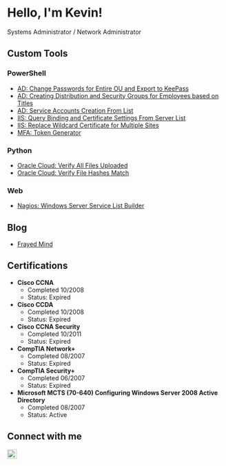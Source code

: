 <h1>Hello, I'm Kevin! <br/></h1>
Systems Administrator / Network Administrator


<h2>Custom Tools</h2>


<h3>PowerShell</h3>

- [AD: Change Passwords for Entire OU and Export to KeePass](https://github.com/Kevin-Herr/Active-Directory-Change-Password-of-Entire-OU-and-Export-to-KeePass)
- [AD: Creating Distribution and Security Groups for Employees based on Titles](https://github.com/Kevin-Herr/PS-AD-Title-Based-Security-Distro-Group-Creation)
- [AD: Service Accounts Creation From List](https://github.com/Kevin-Herr/Active-Directory-Service-Account-Creation-From-List)
- [IIS: Query Binding and Certificate Settings From Server List](https://github.com/Kevin-Herr/PowerShell-IIS-Query-Binding-and-Certificate-Settings-From-Server-List)
- [IIS: Replace Wildcard Certificate for Multiple Sites](https://github.com/Kevin-Herr/PowerShell-IIS-Replace-Wildcard-Certificate-for-Multiple-Sites/)
- [MFA: Token Generator](https://github.com/Kevin-Herr/PowerShell-MFA-Token-Generator)

<h3>Python</h3>

- [Oracle Cloud: Verify All Files Uploaded](https://github.com/Kevin-Herr/oracle-cloud-storage-scripts)
- [Oracle Cloud: Verify File Hashes Match](https://github.com/Kevin-Herr/oracle-cloud-storage-scripts)

<h3>Web</h3>

- [Nagios: Windows Server Service List Builder](https://github.com/Kevin-Herr/Nagios-Windows-Service-Reader)


<h2>Blog</h2>

- [Frayed Mind](http://www.frayedmind.com)


<h2>Certifications</h2>

- <b>Cisco CCNA</b>
  - Completed 10/2008
  - Status: Expired
- <b>Cisco CCDA</b>
  - Completed 10/2008
  - Status: Expired
- <b>Cisco CCNA Security</b>
  - Completed 10/2011
  - Status: Expired
- <b>CompTIA Network+</b>
  - Completed 08/2007
  - Status: Expired
- <b>CompTIA Security+</b>
  - Completed 06/2007
  - Status: Expired
- <b>Microsoft MCTS (70-640) Configuring Windows Server 2008 Active Directory</b>
  - Completed 08/2007
  - Status: Active


<h2>Connect with me</h2>

[<img align="left" alt="Kevin Herr | LinkedIn" width="22px" src="https://cdn.jsdelivr.net/npm/simple-icons@v3/icons/linkedin.svg" />][linkedin]

[linkedin]: https://linkedin.com/in/kevin-herr-83293611/

<!--
- 🔭 I’m currently working on ...
- 🌱 I’m currently learning ...
- 👯 I’m looking to collaborate on ...
- 🤔 I’m looking for help with ...
- 💬 Ask me about ...
- 📫 How to reach me: ...
- 😄 Pronouns: ...
- ⚡ Fun fact: ...
-->
